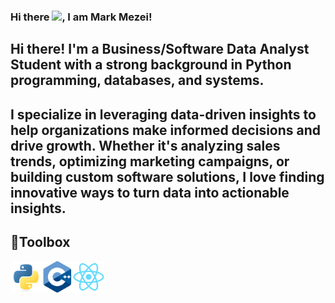 ### Hi there <img src="https://raw.githubusercontent.com/MartinHeinz/MartinHeinz/master/wave.gif" width="30px">, I am Mark Mezei! 
Hi there! I'm a Business/Software Data Analyst Student with a strong background in Python programming, databases, and systems.
---
I specialize in leveraging data-driven insights to help organizations make informed decisions and drive growth. Whether it's analyzing sales trends, optimizing marketing campaigns, or building custom software solutions, I love finding innovative ways to turn data into actionable insights.
---

🧰Toolbox
---
<img src="https://github.com/devicons/devicon/blob/master/icons/python/python-original.svg" alt="Python logo" width="50" height="50"><img src="https://github.com/devicons/devicon/blob/master/icons/cplusplus/cplusplus-original.svg" alt="CPP logo" width="50"><img src="https://github.com/devicons/devicon/blob/master/icons/react/react-original.svg" alt="React logo" width="50">
<!--
**MarkTiborM/MarkTiborM** is a ✨ _special_ ✨ repository because its `README.md` (this file) appears on your GitHub profile.

Here are some ideas to get you started:

- 🔭 I’m currently working on ...
- 🌱 I’m currently learning ...
- 👯 I’m looking to collaborate on ...
- 🤔 I’m looking for help with ...
- 💬 Ask me about ...
- 📫 How to reach me: ...
- 😄 Pronouns: ...
- ⚡ Fun fact: ...
-->
